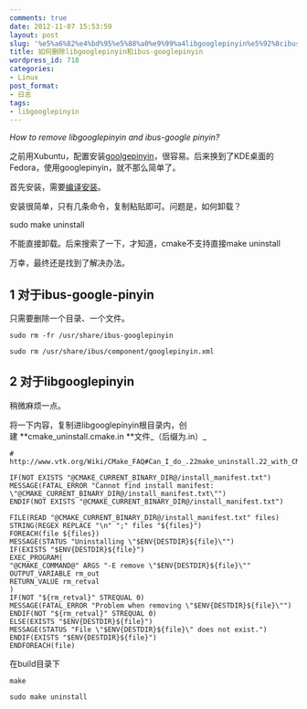 ```yaml
---
comments: true
date: 2012-11-07 15:53:59
layout: post
slug: '%e5%a6%82%e4%bd%95%e5%88%a0%e9%99%a4libgooglepinyin%e5%92%8cibus-googlepinyin'
title: 如何删除libgooglepinyin和ibus-googlepinyin
wordpress_id: 718
categories:
- Linux
post_format:
- 日志
tags:
- libgooglepinyin
---
```


_How to remove libgooglepinyin and ibus-google pinyin?_

之前用Xubuntu，配置安装[goolgepinyin](http://code.google.com/p/libgooglepinyin/)，很容易。后来换到了KDE桌面的Fedora，使用googlepinyin，就不那么简单了。

首先安装，需要[编译安装](http://code.google.com/p/libgooglepinyin/wiki/INSTALL)。

安装很简单，只有几条命令，复制粘贴即可。问题是，如何卸载？

sudo make uninstall

不能直接卸载。后来搜索了一下，才知道，cmake不支持直接make uninstall



万幸，最终还是找到了解决办法。


## 1 对于ibus-google-pinyin


只需要删除一个目录、一个文件。

    
    sudo rm -fr /usr/share/ibus-googlepinyin
    
    sudo rm /usr/share/ibus/component/googlepinyin.xml





## 2 对于libgooglepinyin<!-- more -->


稍微麻烦一点。

将一下内容，复制进libgooglepinyin根目录内，创建 **cmake_uninstall.cmake.in **文件_（后缀为.in）_



    
    # http://www.vtk.org/Wiki/CMake_FAQ#Can_I_do_.22make_uninstall.22_with_CMake.3F
    
    IF(NOT EXISTS "@CMAKE_CURRENT_BINARY_DIR@/install_manifest.txt")
    MESSAGE(FATAL_ERROR "Cannot find install manifest: \"@CMAKE_CURRENT_BINARY_DIR@/install_manifest.txt\"")
    ENDIF(NOT EXISTS "@CMAKE_CURRENT_BINARY_DIR@/install_manifest.txt")
    
    FILE(READ "@CMAKE_CURRENT_BINARY_DIR@/install_manifest.txt" files)
    STRING(REGEX REPLACE "\n" ";" files "${files}")
    FOREACH(file ${files})
    MESSAGE(STATUS "Uninstalling \"$ENV{DESTDIR}${file}\"")
    IF(EXISTS "$ENV{DESTDIR}${file}")
    EXEC_PROGRAM(
    "@CMAKE_COMMAND@" ARGS "-E remove \"$ENV{DESTDIR}${file}\""
    OUTPUT_VARIABLE rm_out
    RETURN_VALUE rm_retval
    )
    IF(NOT "${rm_retval}" STREQUAL 0)
    MESSAGE(FATAL_ERROR "Problem when removing \"$ENV{DESTDIR}${file}\"")
    ENDIF(NOT "${rm_retval}" STREQUAL 0)
    ELSE(EXISTS "$ENV{DESTDIR}${file}")
    MESSAGE(STATUS "File \"$ENV{DESTDIR}${file}\" does not exist.")
    ENDIF(EXISTS "$ENV{DESTDIR}${file}")
    ENDFOREACH(file)






在build目录下

    
    make
    
    sudo make uninstall



